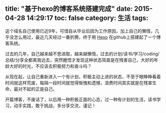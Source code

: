 title: "基于hexo的博客系统搭建完成"
date: 2015-04-28 14:29:17
toc: false
category: 生活
tags:
---
这个域名自己使用已近9年，可惜自从毕业后因为工作原因，加上自己的懒惰，几乎没怎么用过，最近几天经过一番折腾，终于用 [Hexo](http://hexo.io/) 在github上搭建起了一个博客系统。

过去的几年，自己越来越不思进取，越来越懒惰，过去的计划/读书/学习/coding/总结/分享全都离我远去，突然醒悟才发现这种状态简直是在残害自己，大好的年龄大好的时光，不应该去积极努力和奋斗吗？

从现在起，让自己重新进入一个有计划，积极主动上进的状态，不至于眼睁睁看着时间就这样荒废，每隔一段时间就觉得惭愧和遗憾，浪费时间其实就是在残害生命，最对不起的正是自己。

开篇博客，不废话了，以后用一种积极正面的心态，过一种有计划的生活，读书学习，动手实践，敢于挑战，多分享交流，谨记！